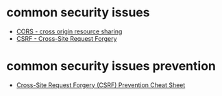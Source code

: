 # common security issues

  - [CORS - cross origin resource sharing](https://en.wikipedia.org/wiki/Cross-origin_resource_sharing)
  - [CSRF - Cross-Site Request Forgery](https://www.owasp.org/index.php/Cross-Site_Request_Forgery_(CSRF) )
  
# common security issues prevention
  
  - [Cross-Site Request Forgery (CSRF) Prevention Cheat Sheet](https://www.owasp.org/index.php/Cross-Site_Request_Forgery_(CSRF)_Prevention_Cheat_Sheet)